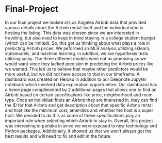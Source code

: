# Final-Project
 In our final project we looked at Los Angeles Airbnb data that provided various details about the Airbnb rental itself and the individual who is hosting the listing. This data was chosen since we are interested in traveling, but also need to keep in mind staying in a college student budget (which can be limited). So, this got us thinking about what plays a role in predicting Airbnb prices. 
 We peformed an MLR analysis utilizing sklearn, statsmodels, and machine learning. In addition, we ran hypothesis tests utilizing scipy. The three different models were not as promising as we would want since they lacked precision in predicting the Airbnb prices like we wanted. This led us to believe that maybe other predictors would be more useful, but we did not have access to that in our timeframe. 
 A dashboard was created on Heroku in addition to our Deepnote Jupyter notebook which involved data exploration opportunities. Our dashboard has a home page complimented by 2 additional pages that allows one to find an Airbnb based on certain specifications like price, neighborhood and room type. Once an individual finds an Airbnb they are interested in, they can find the ID for that Airbnb and get description about that specific Airbnb rental and host like the minimum cost, amenities and whether the host is a super host. We decided to do this as some of these specifications play an important role when selecting which Airbnb to stay in.
 Overall, this project was interesting to partake in since we were exposed to new technology and Python packages. Additionally, it showed us that we won’t always get the best results and will need to fix and edit in the future.
